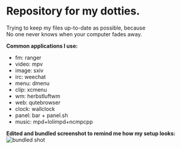 # Repository for my dotties.

Trying to keep my files up-to-date as possible, because  
No one never knows when your computer fades away.

**Common applications I use:**  
- fm: ranger  
- video: mpv  
- image: sxiv  
- irc: weechat
- menu: dmenu
- clip: xcmenu
- wm: herbstluftwm  
- web: qutebrowser  
- clock: wallclock  
- panel: bar + panel.sh  
- music: mpd+lolimpd+ncmpcpp  

**Edited and bundled screenshot to remind me how my setup looks:**
![bundled shot](http://a.pomf.se/fgamdw.png)
